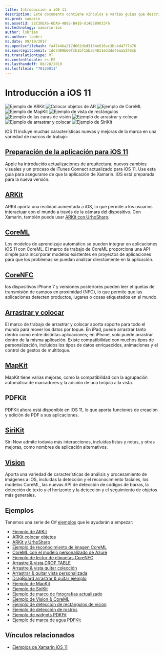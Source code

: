 ```yaml
---
title: Introducción a iOS 11
description: Este documento contiene vínculos a varias guías que describen las características de iOS 11, como ARKit, CoreML, MapKit, PDFKit, SiriKit, Vision Framework y mucho más.
ms.prod: xamarin
ms.assetid: 22C38EA6-6DA9-4B92-B41B-814E589033F6
ms.technology: xamarin-ios
author: lobrien
ms.author: laobri
ms.date: 09/19/2017
ms.openlocfilehash: fa4744ba217d602dbd3134e616ac3bc4d47f7b76
ms.sourcegitcommit: 1dd7d09b60fcb1bf15ba54831ed3dd46aa5240cb
ms.translationtype: MT
ms.contentlocale: es-ES
ms.lasthandoff: 08/28/2019
ms.locfileid: "70120811"
---
```

# <a name="introduction-to-ios-11"></a>Introducción a iOS 11

![Ejemplo de ARKit](images/arkit.png) ![Colocar objetos de AR](images/arkit2.png) ![Ejemplo de CoreML](images/coreml.png) ![Ejemplo de MapKit](images/mapkit.png) ![Ejemplo de vista de rectángulos](images/vision1.png) ![Ejemplo de las caras de visión](images/vision2.png) ![Ejemplo de arrastrar y colocar](images/drag-drop.png) ![Ejemplo de arrastrar y colocar](images/drag-drop2.png) ![Ejemplo de SiriKit](images/sirikit.png)

iOS 11 incluye muchas características nuevas y mejoras de la marca en una variedad de marcos de trabajo:

## <a name="preparing-your-app-for-ios-11updating-your-appindexmd"></a>[Preparación de la aplicación para iOS 11](updating-your-app/index.md)

Apple ha introducido actualizaciones de arquitectura, nuevos cambios visuales y un proceso de iTunes Connect actualizado para iOS 11. Use esta guía para asegurarse de que la aplicación de Xamarin. iOS está preparada para la nueva versión.

## <a name="arkitarkitindexmd"></a>[ARKit](arkit/index.md)

ARKit aporta una realidad aumentada a iOS, lo que permite a los usuarios interactuar con el mundo a través de la cámara del dispositivo.
Con Xamarin, también puede usar [ARKit con UrhoSharp](arkit/urhosharp.md).

## <a name="coremlcoremlmd"></a>[CoreML](coreml.md)

Los modelos de aprendizaje automático se pueden integrar en aplicaciones iOS 11 con CoreML. El marco de trabajo de CoreML proporciona una API simple para incorporar modelos existentes en proyectos de aplicaciones para que los problemas se puedan analizar directamente en la aplicación.

## <a name="corenfccorenfcmd"></a>[CoreNFC](corenfc.md)

los dispositivos iPhone 7 y versiones posteriores pueden leer etiquetas de transmisión de campos en proximidad (NFC), lo que permite que las aplicaciones detecten productos, lugares o cosas etiquetados en el mundo.

## <a name="drag-and-dropdrag-and-dropmd"></a>[Arrastrar y colocar](drag-and-drop.md)

El marco de trabajo de arrastrar y colocar aporta soporte para todo el mundo para mover los datos por toque. En iPad, puede arrastrar tanto dentro como entre distintas aplicaciones; en iPhone, solo puede arrastrar dentro de la misma aplicación. Existe compatibilidad con muchos tipos de personalización, incluidos los tipos de datos enriquecidos, animaciones y el control de gestos de multitoque.

## <a name="mapkitmapkitmd"></a>[MapKit](mapkit.md)

MapKit tiene varias mejoras, como la compatibilidad con la agrupación automática de marcadores y la adición de una brújula a la vista.

## <a name="pdfkit"></a>PDFKit

PDFKit ahora está disponible en iOS 11, lo que aporta funciones de creación y edición de PDF a sus aplicaciones.

## <a name="sirikitsirikitmd"></a>[SiriKit](sirikit.md)

Siri Now admite todavía más interacciones, incluidas listas y notas, y otras mejoras, como nombres de aplicación alternativos.

## <a name="visionvisionmd"></a>[Vision](vision.md)

Aporta una variedad de características de análisis y procesamiento de imágenes a iOS, incluidas la detección y el reconocimiento faciales, los modelos CoreML, las nuevas API de detección de códigos de barras, la detección de texto y el horizonte y la detección y el seguimiento de objetos más generales.

## <a name="samples"></a>Ejemplos

Tenemos una serie de C# [ejemplos](https://docs.microsoft.com/samples/browse/?products=xamarin&term=Xamarin.iOS+iOS11) que le ayudarán a empezar:

- [Ejemplo de ARKit](https://docs.microsoft.com/samples/xamarin/ios-samples/ios11-arkitsample)
- [ARKit colocar objetos](https://docs.microsoft.com/samples/xamarin/ios-samples/ios11-arkitplacingobjects)
- [ARKit y UrhoSharp](arkit/urhosharp.md)
- [Ejemplo de reconocimiento de imagen CoreML](https://docs.microsoft.com/samples/xamarin/ios-samples/ios11-coremlimagerecognition)
- [CoreML con el modelo personalizado de Azure](https://docs.microsoft.com/samples/xamarin/ios-samples/ios11-coremlazuremodel)
- [Ejemplo de lector de etiquetas CoreNFC](https://docs.microsoft.com/samples/xamarin/ios-samples/ios11-nfctagreader)
- [Arrastre & vista DROP TABLE](https://docs.microsoft.com/samples/xamarin/ios-samples/ios11-draganddroptableview)
- [Arrastre & vista quitar colección](https://docs.microsoft.com/samples/xamarin/ios-samples/ios11-draganddropcollectionview)
- [Arrastrar & quitar vista personalizada](https://docs.microsoft.com/samples/xamarin/ios-samples/ios11-draganddropcustomview)
- [DragBoard arrastrar & quitar ejemplo](https://docs.microsoft.com/samples/xamarin/ios-samples/ios11-draganddropdragboard)
- [Ejemplo de MapKit](https://docs.microsoft.com/samples/xamarin/ios-samples/ios11-mapkitsample)
- [Ejemplo de SiriKit](https://docs.microsoft.com/samples/xamarin/ios-samples/ios11-sirikitsample)
- [Ejemplo de marco de fotografías actualizado](https://docs.microsoft.com/samples/xamarin/ios-samples/ios11-samplephotoapp)
- [Ejemplo de Vision & CoreML](https://docs.microsoft.com/samples/xamarin/ios-samples/ios11-coremlvision)
- [Ejemplo de detección de rectángulos de visión](https://docs.microsoft.com/samples/xamarin/ios-samples/ios11-visionrectangles/)
- [Ejemplo de detección de rostros](https://docs.microsoft.com/samples/xamarin/ios-samples/ios11-visionfaces)
- [Ejemplo de widgets PDKFit](https://docs.microsoft.com/samples/xamarin/ios-samples/ios11-pdfannotationwidgetsadvanced)
- [Ejemplo de marca de agua PDFKit](https://docs.microsoft.com/samples/xamarin/ios-samples/ios11-pdfdocumentwatermark)

## <a name="related-links"></a>Vínculos relacionados

- [Ejemplos de Xamarin iOS 11](https://docs.microsoft.com/samples/browse/?products=xamarin&term=Xamarin.iOS+iOS11)
